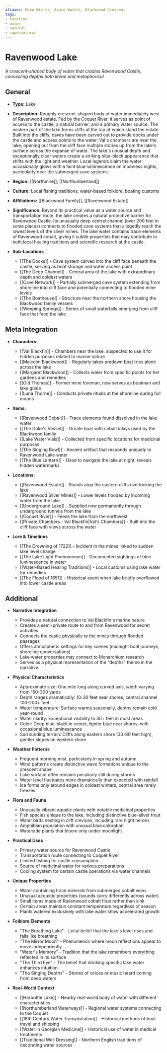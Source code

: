 ```yaml
---
aliases: Moon Mirror, Azure Waters, Blackwood Crescent
tags: 
- location
- water
- natural
- supernatural
---
```

# Ravenwood Lake 
*A crescent-shaped body of water that cradles Ravenwood Castle, concealing depths both literal and metaphorical*

## General

- **Type:** Lake
- **Description:** Roughly crescent-shaped body of water immediately west of Ravenwood estate. Fed by the Coquet River, it serves as point of access to the castle, a natural barrier, and a primary water source. The eastern part of the lake forms cliffs at the top of which stand the estate. Built into the cliffs, caves have been carved out to provide docks under the castle and access points to the water. Val's chambers are near the lake, opening out from the cliff face multiple stories up from the lake's surface across the expanse of water. The lake's unusual depth and exceptionally clear waters create a striking blue-black appearance that shifts with the light and weather. Local legends claim the water occasionally glows with a faint blue luminescence on moonless nights, particularly near the submerged cave systems.

- **Region:** [[Northmire]], [[Northumberland]]
- **Culture:** Local fishing traditions, water-based folklore, boating customs
- **Affiliations:** [[Blackwood Family]], [[Ravenwood Estate]]
- **Significance:** Beyond its practical value as a water source and transportation route, the lake creates a natural protective barrier for Ravenwood Castle. Its unusually deep central channel (over 200 feet in some places) connects to flooded cave systems that allegedly reach the lowest levels of the silver mines. The lake water contains trace elements of Ravenwood cobalt, giving it subtle properties that may contribute to both local healing traditions and scientific research at the castle.
- **Sub-Locations**
	- [[The Docks]] - Cave system carved into the cliff face beneath the castle, serving as boat storage and water access point
	- [[The Deep Channel]] - Central area of the lake with extraordinary depth and coldest waters
	- [[Cave Network]] - Partially submerged cave system extending from shoreline into cliff face and potentially connecting to flooded mine levels
	- [[The Boathouse]] - Structure near the northern shore housing the Blackwood family vessels
	- [[Weeping Springs]] - Series of small waterfalls emerging from cliff face that feed the lake

## Meta Integration

- **Characters:**
	- [[Val Blackfin]] - Chambers near the lake, suspected to use it for hidden purposes related to marine nature
	- [[Malcolm Blackwood]] - Regularly takes predawn boat trips alone across the lake
	- [[Margaret Blackwood]] - Collects water from specific points for her gardens and remedies
	- [[Old Thomas]] - Former mine foreman, now serves as boatman and lake guide
	- [[Luna Thorne]] - Conducts private rituals at the shoreline during full moons

- **Items:**
	- [[Ravenwood Cobalt]] - Trace elements found dissolved in the lake water
	- [[The Duke's Vessel]] - Ornate boat with cobalt inlays used by the Blackwood family
	- [[Lake Water Vials]] - Collected from specific locations for medicinal purposes
	- [[The Singing Bowl]] - Ancient artifact that responds uniquely to Ravenwood Lake water
	- [[The Blue Lantern]] - Used to navigate the lake at night, reveals hidden watermarks

- **Locations:** 
	- [[Ravenwood Estate]] - Stands atop the eastern cliffs overlooking the lake
	- [[Ravenwood Silver Mines]] - Lower levels flooded by incoming water from the lake
	- [[Underground Lake]] - Supplied now permanently through underground tunnels from the lake
	- [[Coquet River]] - Feeds the lake from the northwest
	- [[Private Chambers - Val Blackfin|Val's Chambers]] - Built into the cliff face with views across the water

- **Lore & Timelines**
	- [[The Drowning of 1722]] - Incident in the mines linked to sudden lake level change
	- [[The Lake Light Phenomenon]] - Documented sightings of blue luminescence in water
	- [[Water-Based Healing Traditions]] - Local customs using lake water for remedies
	- [[The Flood of 1651]] - Historical event when lake briefly overflowed into lower castle areas

## Additional

- **Narrative Integration**
	- Provides a natural connection to Val Blackfin's marine nature
	- Creates a semi-private route to and from Ravenwood for secret activities
	- Connects the castle physically to the mines through flooded passages
	- Offers atmospheric settings for key scenes (midnight boat journeys, shoreline conversations)
	- Lake water properties may connect to Monarchium research
	- Serves as a physical representation of the "depths" theme in the narrative

- **Physical Characteristics**
	- Approximate size: One mile long along curved axis, width varying from 150-300 yards
	- Depth ranges dramatically: 10-30 feet near shores, central channel 100-200+ feet
	- Water temperature: Surface warms seasonally, depths remain cold year-round
	- Water clarity: Exceptional visibility to 30+ feet in most areas
	- Color: Deep blue-black in center, lighter blue near shores, with occasional blue luminescence
	- Surrounding terrain: Cliffs along eastern shore (30-80 feet high), gentler slopes on western shore

- **Weather Patterns**
	- Frequent morning mist, particularly in spring and autumn
	- Wind patterns create distinctive wave formations unique to the crescent shape
	- Lake surface often remains peculiarly still during storms
	- Water level fluctuates more dramatically than expected with rainfall
	- Ice forms only around edges in coldest winters, central area rarely freezes

- **Flora and Fauna**
	- Unusually vibrant aquatic plants with notable medicinal properties
	- Fish species unique to the lake, including distinctive blue-silver trout
	- Water birds nesting in cliff crevices, including rare night herons
	- Amphibian population with unusual blue coloration
	- Waterside plants that bloom only under moonlight

- **Practical Uses**
	- Primary water source for Ravenwood Castle
	- Transportation route connecting to Coquet River
	- Limited fishing for castle consumption
	- Source of medicinal water for various preparations
	- Cooling system for certain castle operations via water channels

- **Unique Properties**
	- Water containing trace minerals from submerged cobalt veins
	- Unusual acoustic properties (sounds carry differently across water)
	- Small items made of Ravenwood cobalt float rather than sink
	- Certain areas maintain constant temperature regardless of season
	- Plants watered exclusively with lake water show accelerated growth

- **Folklore Elements**
	- "The Breathing Lake" - Local belief that the lake's level rises and falls like breathing
	- "The Mirror Moon" - Phenomenon where moon reflections appear to move independently
	- "Water's Memory" - Tradition that the lake remembers everything reflected in its surface
	- "The Third Eye" - The belief that drinking specific lake water enhances intuition
	- "The Singing Depths" - Stories of voices or music heard coming from deep waters

- **Real-World Context**
	- [[Harbottle Lake]] - Nearby real-world body of water with different characteristics
	- [[Northumberland Waterways]] - Regional water systems connecting to the Coquet
	- [[18th Century Water Transportation]] - Historical methods of boat travel and shipping
	- [[Water in Georgian Medicine]] - Historical use of water in medical treatments
	- [[Traditional Well Dressing]] - Northern English traditions of decorating water sources